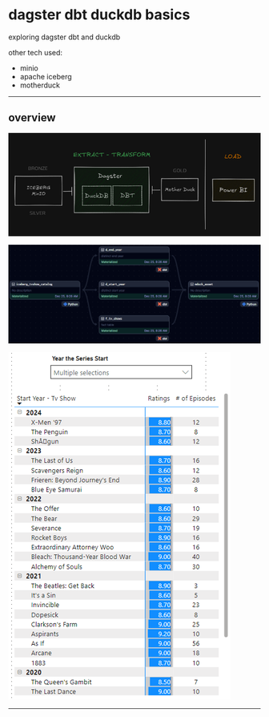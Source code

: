 # dagster dbt duckdb basics

exploring dagster dbt and duckdb

other tech used:

- minio
- apache iceberg
- motherduck

---

## overview

![overview_architecture](https://github.com/dnErf/de_dagster_dbt_duckdb_24/blob/main/_docs/de_x24f01_01.png)

![overview_dagster](https://github.com/dnErf/de_dagster_dbt_duckdb_24/blob/main/_docs/de_x24f01_02.png)

![overview_powerbi](https://github.com/dnErf/de_dagster_dbt_duckdb_24/blob/main/_docs/de_x24f01_03.png)

---

